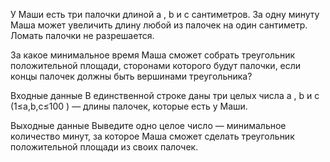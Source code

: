У Маши есть три палочки длиной a
, b
 и c
 сантиметров. За одну минуту Маша может увеличить длину любой из палочек на один сантиметр. Ломать палочки не разрешается.

За какое минимальное время Маша сможет собрать треугольник положительной площади, сторонами которого будут палочки, если концы палочек должны быть вершинами треугольника?

Входные данные
В единственной строке даны три целых числа a
, b
 и c
 (1≤a,b,c≤100
) — длины палочек, которые есть у Маши.

Выходные данные
Выведите одно целое число — минимальное количество минут, за которое Маша сможет сделать треугольник положительной площади из своих палочек.